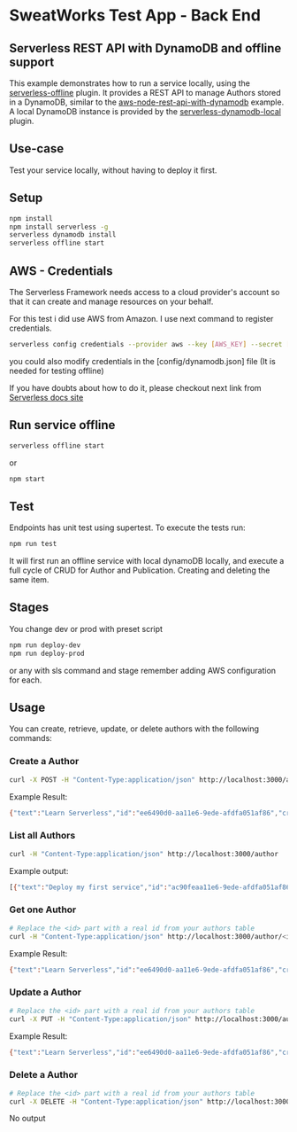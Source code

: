 # SweatWorks Test App - Back End 
## Serverless REST API with DynamoDB and offline support

This example demonstrates how to run a service locally, using the
[serverless-offline](https://github.com/dherault/serverless-offline) plugin. It
provides a REST API to manage Authors stored in a DynamoDB, similar to the
[aws-node-rest-api-with-dynamodb](https://github.com/serverless/examples/tree/master/aws-node-rest-api-with-dynamodb)
example. A local DynamoDB instance is provided by the
[serverless-dynamodb-local](https://github.com/99xt/serverless-dynamodb-local)
plugin.

## Use-case

Test your service locally, without having to deploy it first.

## Setup

```bash
npm install
npm install serverless -g
serverless dynamodb install
serverless offline start
```

## AWS - Credentials

The Serverless Framework needs access to a cloud provider's account so that it can create and manage resources on your behalf.


For this test i did use AWS from Amazon. I use next command to register credentials.

```bash
serverless config credentials --provider aws --key [AWS_KEY] --secret [AWS_SECRET]
```
you could also modify credentials in the [config/dynamodb.json] file (It is needed for testing offline)



If you have doubts about how to do it, please checkout next link from [Serverless docs site](https://serverless.com/framework/docs/providers/aws/guide/credentials/)

## Run service offline

```bash
serverless offline start
```
or
```bash
npm start
```

## Test

Endpoints has unit test using supertest. To execute the tests run:

```bash
npm run test
``` 
It will first run an offline service with local dynamoDB locally, 
and execute a full cycle of CRUD for Author and Publication. Creating and deleting the same item.

## Stages

You change dev or prod with preset script

```bash
npm run deploy-dev
npm run deploy-prod
```

or any with sls command and stage remember adding AWS configuration for each.

## Usage

You can create, retrieve, update, or delete authors with the following commands:

### Create a Author

```bash
curl -X POST -H "Content-Type:application/json" http://localhost:3000/author --data '{"name":"name1","email": "email1","birthDate": "12/01/1985"}'
```

Example Result:
```bash
{"text":"Learn Serverless","id":"ee6490d0-aa11e6-9ede-afdfa051af86","createdAt":1479138570824,"checked":false,"updatedAt":1479138570824}%
```

### List all Authors

```bash
curl -H "Content-Type:application/json" http://localhost:3000/author
```

Example output:
```bash
[{"text":"Deploy my first service","id":"ac90feaa11e6-9ede-afdfa051af86","checked":true,"updatedAt":1479139961304},{"text":"Learn Serverless","id":"206793aa11e6-9ede-afdfa051af86","createdAt":1479139943241,"checked":false,"updatedAt":1479139943241}]%
```

### Get one Author

```bash
# Replace the <id> part with a real id from your authors table
curl -H "Content-Type:application/json" http://localhost:3000/author/<id>
```

Example Result:
```bash
{"text":"Learn Serverless","id":"ee6490d0-aa11e6-9ede-afdfa051af86","createdAt":1479138570824,"checked":false,"updatedAt":1479138570824}%
```

### Update a Author

```bash
# Replace the <id> part with a real id from your authors table
curl -X PUT -H "Content-Type:application/json" http://localhost:3000/author/<id> --data '{ "text": "Learn Serverless", "checked": true }'
```

Example Result:
```bash
{"text":"Learn Serverless","id":"ee6490d0-aa11e6-9ede-afdfa051af86","createdAt":1479138570824,"checked":true,"updatedAt":1479138570824}%
```

### Delete a Author

```bash
# Replace the <id> part with a real id from your authors table
curl -X DELETE -H "Content-Type:application/json" http://localhost:3000/author/<id>
```

No output
